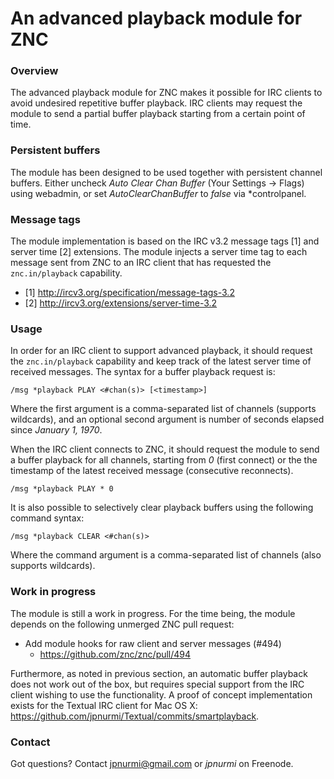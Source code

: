 An advanced playback module for ZNC
===================================

### Overview

The advanced playback module for ZNC makes it possible for IRC clients
to avoid undesired repetitive buffer playback. IRC clients may request
the module to send a partial buffer playback starting from a certain
point of time.

### Persistent buffers

The module has been designed to be used together with persistent channel
buffers. Either uncheck *Auto Clear Chan Buffer* (Your Settings -> Flags)
using webadmin, or set *AutoClearChanBuffer* to *false* via *controlpanel.

### Message tags

The module implementation is based on the IRC v3.2 message tags [1] and
server time [2] extensions. The module injects a server time tag to each
message sent from ZNC to an IRC client that has requested the
`znc.in/playback` capability.

- [1] http://ircv3.org/specification/message-tags-3.2
- [2] http://ircv3.org/extensions/server-time-3.2

### Usage

In order for an IRC client to support advanced playback, it should request
the `znc.in/playback` capability and keep track of the latest server time
of received messages. The syntax for a buffer playback request is:

    /msg *playback PLAY <#chan(s)> [<timestamp>]

Where the first argument is a comma-separated list of channels (supports
wildcards), and an optional second argument is number of seconds elapsed
since _January 1, 1970_.

When the IRC client connects to ZNC, it should request the module to send
a buffer playback for all channels, starting from *0* (first connect) or
the the timestamp of the latest received message (consecutive reconnects).

    /msg *playback PLAY * 0

It is also possible to selectively clear playback buffers using the
following command syntax:

    /msg *playback CLEAR <#chan(s)>

Where the command argument is a comma-separated list of channels (also
supports wildcards).

### Work in progress

The module is still a work in progress. For the time being, the module
depends on the following unmerged ZNC pull request:

- Add module hooks for raw client and server messages (#494)
  - https://github.com/znc/znc/pull/494

Furthermore, as noted in previous section, an automatic buffer playback
does not work out of the box, but requires special support from the IRC
client wishing to use the functionality. A proof of concept implementation
exists for the Textual IRC client for Mac OS X:
https://github.com/jpnurmi/Textual/commits/smartplayback.

### Contact

Got questions? Contact jpnurmi@gmail.com or *jpnurmi* on Freenode.
